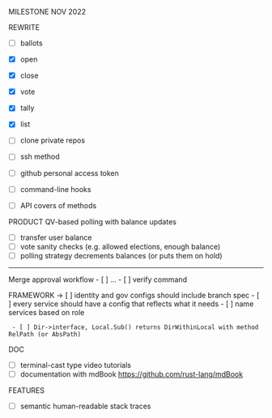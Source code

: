 MILESTONE NOV 2022

REWRITE
- [ ] ballots
- [x] open
- [x] close
- [x] vote
- [x] tally
- [x] list
- [ ] clone private repos
- [ ] ssh method
- [ ] github personal access token
- [ ] command-line hooks
- [ ] API covers of methods



PRODUCT
QV-based polling with balance updates
- [ ] transfer user balance
- [ ] vote sanity checks (e.g. allowed elections, enough balance)
- [ ] polling strategy decrements balances (or puts them on hold)

_______________________________________________________


Merge approval workflow
     - [ ] ...
     - [ ] verify command

FRAMEWORK
     -> [ ] identity and gov configs should include branch spec
       - [ ] every service should have a config that reflects what it needs
       - [ ] name services based on role
  
     - [ ] Dir->interface, Local.Sub() returns DirWithinLocal with method RelPath (or AbsPath)

DOC
- [ ] terminal-cast type video tutorials
- [ ] documentation with mdBook https://github.com/rust-lang/mdBook

FEATURES
- [ ] semantic human-readable stack traces

